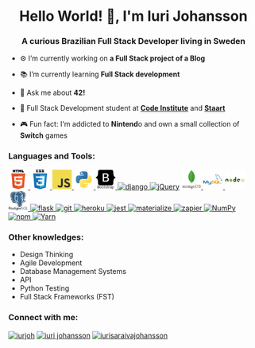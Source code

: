 <h1 align="center">Hello World! 👋, I'm Iuri Johansson</h1>
<h3 align="center">A curious Brazilian Full Stack Developer living in Sweden</h3>

<!-- <p align="center"> <a href="https://github.com/ryo-ma/github-profile-trophy"><img src="https://github-profile-trophy.vercel.app/?username=iurjoh" alt="iurjoh" /></a> </p> -->

- ⚙️ I’m currently working on **a Full Stack project of a Blog**

- 📚 I’m currently learning **Full Stack development**

- 💬 Ask me about **42!**

- 🧰 Full Stack Development student at **[Code Institute](https://codeinstitute.net/)** and **[Staart](https://staart.com//)**

- 🎮 Fun fact: I'm addicted to **Nintend**o and own a small collection of **Switch** games

<div>
  <h3 align="left">Languages and Tools:</h3>
    <p align="left"> <a href="https://www.w3.org/html/" title="HTML5" target="_blank" rel="noreferrer"> <img src="https://raw.githubusercontent.com/devicons/devicon/master/icons/html5/html5-original-wordmark.svg" alt="html5" width="40" height="40"/> </a> <a href="https://www.w3schools.com/css/" title="CSS3" target="_blank" rel="noreferrer"> <img src="https://raw.githubusercontent.com/devicons/devicon/master/icons/css3/css3-original-wordmark.svg" alt="css3" width="40" height="40"/> </a> <a href="https://developer.mozilla.org/en-US/docs/Web/JavaScript" title="JavaScript" target="_blank" rel="noreferrer"> <img src="https://raw.githubusercontent.com/devicons/devicon/master/icons/javascript/javascript-original.svg" alt="javascript" width="40" height="40"/> </a> <a href="https://www.python.org" title="Python" target="_blank" rel="noreferrer"> <img src="https://raw.githubusercontent.com/devicons/devicon/master/icons/python/python-original.svg" alt="python" width="40" height="40"/> </a> <a href="https://getbootstrap.com" title="Bootstrap" target="_blank" rel="noreferrer"> <img src="https://raw.githubusercontent.com/devicons/devicon/master/icons/bootstrap/bootstrap-plain-wordmark.svg" alt="bootstrap" width="40" height="40"/> </a> <a href="https://www.djangoproject.com/" title="Django" target="_blank" rel="noreferrer"> <img src="https://cdn.worldvectorlogo.com/logos/django.svg" alt="django" width="40" height="40"/> <a href="https://jquery.com/" title="jQuery"><img src="https://github.com/get-icon/geticon/raw/master/icons/jquery-icon.svg" alt="jQuery" width="40px" height="40px"></a> <a href="https://www.mongodb.com/" title="MongoDB" target="_blank" rel="noreferrer"> <img src="https://raw.githubusercontent.com/devicons/devicon/master/icons/mongodb/mongodb-original-wordmark.svg" alt="mongodb" width="40" height="40"/> </a> <a href="https://www.mysql.com/" title="MySQL" target="_blank" rel="noreferrer"> <img src="https://raw.githubusercontent.com/devicons/devicon/master/icons/mysql/mysql-original-wordmark.svg" alt="mysql" width="40" height="40"/> </a> <a href="https://nodejs.org" title="NodeJS" target="_blank" rel="noreferrer"> <img src="https://raw.githubusercontent.com/devicons/devicon/master/icons/nodejs/nodejs-original-wordmark.svg" alt="nodejs" width="40" height="40"/> </a> <a href="https://www.postgresql.org" title="PostgreSQL" target="_blank" rel="noreferrer"> <img src="https://raw.githubusercontent.com/devicons/devicon/master/icons/postgresql/postgresql-original-wordmark.svg" alt="postgresql" width="40" height="40"/> </a> <a href="https://flask.palletsprojects.com/" title="Flask" target="_blank" rel="noreferrer"> <img src="https://www.vectorlogo.zone/logos/pocoo_flask/pocoo_flask-icon.svg" alt="flask" width="40" height="40"/> </a> <a href="https://git-scm.com/" title="Git" target="_blank" rel="noreferrer"> <img src="https://www.vectorlogo.zone/logos/git-scm/git-scm-icon.svg" alt="git" width="40" height="40"/> </a> <a href="https://heroku.com" title="Heroku" target="_blank" rel="noreferrer"> <img src="https://www.vectorlogo.zone/logos/heroku/heroku-icon.svg" alt="heroku" width="40" height="40"/> </a> <a href="https://jestjs.io" title="JestJS" target="_blank" rel="noreferrer"> <img src="https://www.vectorlogo.zone/logos/jestjsio/jestjsio-icon.svg" alt="jest" width="40" height="40"/> </a> <a href="https://materializecss.com/" title="Materialize" target="_blank" rel="noreferrer"> <img src="https://raw.githubusercontent.com/prplx/svg-logos/5585531d45d294869c4eaab4d7cf2e9c167710a9/svg/materialize.svg" alt="materialize" width="40" height="40"/> </a> <a href="https://zapier.com" title="Zapier" target="_blank" rel="noreferrer"> <img src="https://www.vectorlogo.zone/logos/zapier/zapier-icon.svg" alt="zapier" width="40" height="40"/> </a> <a href="https://numpy.org/" title="NumPy"><img src="https://github.com/get-icon/geticon/raw/master/icons/numpy-icon.svg" alt="NumPy" width="40px" height="40px"></a> <a href="https://www.npmjs.com/" title="npm"><img src="https://github.com/get-icon/geticon/raw/master/icons/npm.svg" alt="npm" width="40px" height="40px"> </a> <a href="https://yarnpkg.com/" title="Yarn"><img src="https://github.com/get-icon/geticon/raw/master/icons/yarn.svg" alt="Yarn" width="40px" height="40px"> </a> </p>
</div>

### Other knowledges:
- Design Thinking
- Agile Development
- Database Management Systems
- API
- Python Testing
- Full Stack Frameworks (FST)

<!-- <div>
  <a><img align="center" src="https://github-readme-stats.vercel.app/api/top-langs?username=iurjoh&show_icons=true&locale=en&layout=compact&theme=transparent" alt="iurjoh" /></a>

  <a>&nbsp;<img align="center" src="https://github-readme-stats.vercel.app/api?username=iurjoh&show_icons=true&locale=en&theme=transparent" alt="iurjoh" /></a>


  <a><img align="center" src="https://github-readme-streak-stats.herokuapp.com/?user=iurjoh&theme=transparent" alt="iurjoh" /> </a>
</div> -->


 
<div>
  <h3 align="left">Connect with me:</h3>
    <p align="left">
      <a href="https://codepen.io/iurjoh" target="blank"><img align="center" src="https://raw.githubusercontent.com/rahuldkjain/github-profile-readme-generator/master/src/images/icons/Social/codepen.svg" alt="iurjoh" height="30" width="40" /></a>
    <!-- <a href="https://dev.to/iurjoh" target="blank"><img align="center" src="https://raw.githubusercontent.com/rahuldkjain/github-profile-readme-generator/master/src/images/icons/Social/devto.svg" alt="iurjoh" height="30" width="40" /></a> -->
      <a href="https://linkedin.com/in/iuri johansson" target="blank"><img align="center" src="https://raw.githubusercontent.com/rahuldkjain/github-profile-readme-generator/master/src/images/icons/Social/linked-in-alt.svg" alt="iuri johansson" height="30" width="40" /></a>
      <a href="https://instagram.com/iurisaraivajohansson" target="blank"><img align="center" src="https://raw.githubusercontent.com/rahuldkjain/github-profile-readme-generator/master/src/images/icons/Social/instagram.svg" alt="iurisaraivajohansson" height="30" width="40" /></a>
    </p>
</div>
